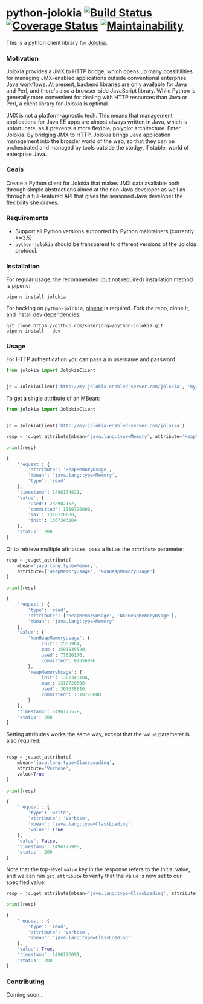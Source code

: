 # python-jolokia [![Build Status](https://travis-ci.org/wbrefvem/python-jolokia.svg?branch=master)](https://travis-ci.org/wbrefvem/python-jolokia)  [![Coverage Status](https://coveralls.io/repos/github/wbrefvem/python-jolokia/badge.svg?branch=master)](https://coveralls.io/github/wbrefvem/python-jolokia?branch=master) [![Maintainability](https://api.codeclimate.com/v1/badges/7922b69c7f2b37a88fe3/maintainability)](https://codeclimate.com/github/wbrefvem/python-jolokia/maintainability)
This is a python client library for [Jolokia](https://jolokia.org/).

### Motivation
Jolokia provides a JMX to HTTP bridge, which opens up many possibilities for managing JMX-enabled applications outside conventional enterprise Java workflows. At present, backend libraries are only available for Java and Perl, and there's also a browser-side JavaScript library. While Python is generally more convenient for dealing with HTTP resources than Java or Perl, a client library for Jolokia is optimal.

JMX is not a platform-agnostic tech. This means that management applications for Java EE apps are almost always written in Java, which is unfortunate, as it prevents a more flexible, polyglot architecture. Enter Jolokia. By bridging JMX to HTTP, Jolokia brings Java application management into the broader world of the web, so that they can be orchestrated and managed by tools outside the stodgy, if stable, world of enterprise Java.

### Goals
Create a Python client for Jolokia that makes JMX data available both through simple abstractions aimed at the non-Java developer as well as through a full-featured API that gives the seasoned Java developer the flexibility she craves.

### Requirements

* Support all Python versions supported by Python maintainers (currently >=3.5)
* `python-jolokia` should be transparent to different versions of the Jolokia protocol.

### Installation
For regular usage, the recommended (but not required) installation method is pipenv:

```
pipenv install jolokia
```

For hacking on `python-jolokia`, [pipenv](https://docs.pipenv.org/) is required. Fork the repo, clone it, and install dev dependencies:

```
git clone https://github.com/<user|org>/python-jolokia.git
pipenv install --dev
```

### Usage

For HTTP authentication you can pass a in username and password

```python
from jolokia import JolokiaClient


jc = JolokiaClient('http://my-jolokia-enabled-server.com/jolokia', 'my_login', 'my_password')
``` 

To get a single attribute of an MBean:

```python
from jolokia import JolokiaClient


jc = JolokiaClient('http://my-jolokia-enabled-server.com/jolokia')

resp = jc.get_attribute(mbean='java.lang:type=Memory', attribute='HeapMemoryUsage')

print(resp)

{
    'request': {
        'attribute': 'HeapMemoryUsage', 
        'mbean': 'java.lang:type=Memory', 
        'type': 'read'
    }, 
    'timestamp': 1496174821, 
    'value': {
        'used': 288902152, 
        'committed': 1310720000, 
        'max': 1310720000, 
        'init': 1367343104
    }, 
    'status': 200
}

```

Or to retrieve multiple attributes, pass a list as the ```attribute``` parameter:

```python
resp = jc.get_attribute(
    mbean='java.lang:type=Memory', 
    attribute=['HeapMemoryUsage', 'NonHeapMemoryUsage']
)

print(resp)

{
    'request': {
        'type': 'read', 
        'attribute': ['HeapMemoryUsage', 'NonHeapMemoryUsage'], 
        'mbean': 'java.lang:type=Memory'
    }, 
    'value': {
        'NonHeapMemoryUsage': {
            'init': 2555904, 
            'max': 1593835520, 
            'used': 77620176, 
            'committed': 87556096
        }, 
        'HeapMemoryUsage': {
            'init': 1367343104, 
            'max': 1310720000, 
            'used': 367638816, 
            'committed': 1310720000
        }
    }, 
    'timestamp': 1496175578, 
    'status': 200
}
```

Setting attributes works the same way, except that the ```value``` parameter is also required:

```python

resp = jc.set_attribute(
    mbean='java.lang:type=ClassLoading',
    attribute='Verbose',
    value=True
)

print(resp)

{
    'request': {
        'type': 'write', 
        'attribute': 'Verbose', 
        'mbean': 'java.lang:type=ClassLoading', 
        'value': True
    }, 
    'value': False, 
    'timestamp': 1496175995, 
    'status': 200
}

```

Note that the top-level ```value``` key in the response refers to the initial value, and we can run ```get_attribute``` to verify that the value is now set to our specified value:

```python
resp = jc.get_attribute(mbean='java.lang:type=ClassLoading', attribute='Verbose')

print(resp)

{
    'request': {
        'type': 'read', 
        'attribute': 'Verbose', 
        'mbean': 'java.lang:type=ClassLoading'
    }, 
    'value': True, 
    'timestamp': 1496176091, 
    'status': 200
}
``` 

### Contributing
Coming soon...